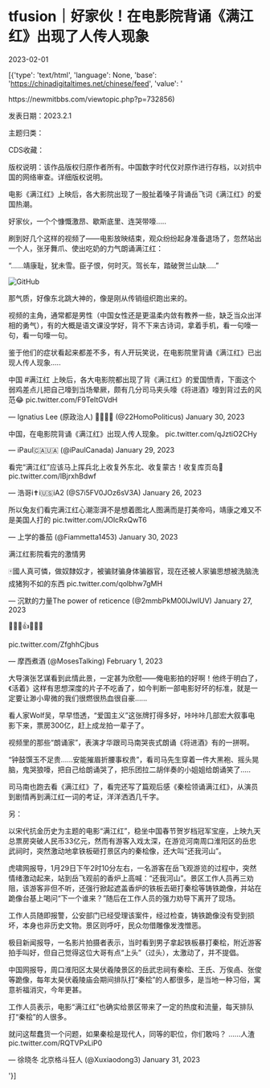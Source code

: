 # tfusion｜好家伙！在电影院背诵《满江红》出现了人传人现象

2023-02-01

[{'type': 'text/html', 'language': None, 'base': 'https://chinadigitaltimes.net/chinese/feed', 'value': '

<div class="su-spoiler-title)

标题：好家伙！在电影院背诵《满江红》出现人传人现象

作者：tfusion

来源：<a href="https://newmitbbs.com/viewtopic.php?p=732856)

发表日期：2023.2.1

主题归类：

CDS收藏：

版权说明：该作品版权归原作者所有。中国数字时代仅对原作进行存档，以对抗中国的网络审查。详细版权说明。





电影《满江红》上映后，各大影院出现了一股扯着嗓子背诵岳飞词《满江红》的爱国热潮。

好家伙，一个个慷慨激昂、歇斯底里、连哭带嚎&#8230;..

刷到好几个这样的视频了——电影放映结束，观众纷纷起身准备退场了，忽然站出一个人，张牙舞爪、使出吃奶的力气朗诵满江红：

“&#8230;&#8230;靖康耻，犹未雪。臣子恨，何时灭。驾长车，踏破贺兰山缺&#8230;..”

![GitHub](https://chinadigitaltimes.net/chinese/files/2023/02/image-1675251227464.png)

那气质，好像东北跳大神的，像是刚从传销组织跑出来的。

视频的主角，通常都是男性（中国女性还是更温柔内敛有教养一些，缺乏当众出洋相的勇气），有的大概是语文课没学好，背不下来古诗词，拿着手机，看一句嚎一句，看一句嚎一句。

鉴于他们的症状看起来都差不多，有人开玩笑说，在电影院里背诵《满江红》已出现人传人现象&#8230;..



中国 #满江红 上映后，各大电影院都出现了背《满江红》的爱国愤青，下面这个弱鸡差点儿把自己嚎到当场晕厥，颇有几分司马夹头嚎《将进酒》嚎到背过去的风范😂 pic.twitter.com/F9TeItGVdH

&mdash; Ignatius Lee (原政治人) 🚁🌋☭⃠ (@22HomoPoliticus) January 30, 2023





中国，在电影院背诵《满江红》出现人传人现象。 pic.twitter.com/qJztiO2CHy

&mdash; iPaul🇨🇦🇺🇦 (@iPaulCanada) January 29, 2023





看完“满江红”应该马上挥兵北上收复外东北、收复蒙古！收复库页岛🤗 pic.twitter.com/lBjrxhBdwf

&mdash; 浩哥i✝️i🇺🇸iA2 (@S7i5FV0JOz6sV3A) January 26, 2023





所以兔友们看完满江红心潮澎湃不是想着图北人图满而是打美帝吗，靖康之难又不是美国人打的 pic.twitter.com/JOlcRxQwT6

&mdash; 上学的番茄 (@Fiammetta1453) January 30, 2023





满江红影院看完的激情男

🀄️國人真可憐，做奴隸奴才，被骗财骗身体骗器官，现在还被人家骗思想被洗脑洗成猪狗不如的东西 pic.twitter.com/qolbhw7gMH

&mdash; 沉默的力量The power of reticence (@2mmbPkM00IJwIUV) January 27, 2023







🙏👏🤝👍🤣😂😅

 pic.twitter.com/ZfghhCjbus

&mdash; 摩西煮酒 (@MosesTalking) February 1, 2023



大导演张艺谋看到此情此景，一定甚为欣慰——俺电影拍的好啊！他终于明白了，《活着》这样有思想深度的片子不吃香了，如今判断一部电影好坏的标准，就是一定要让渺小卑微的我们很燃很热血很自豪……

看人家Wolf吴，早早悟透，“爱国主义”这张牌打得多好，咔咔咔几部宏大叙事电影下来，票房300亿，赶上成龙拍一辈子了。

视频里的那些“朗诵家”，表演才华跟司马南哭丧式朗诵《将进酒》有的一拼啊。

“钟鼓馔玉不足贵&#8230;&#8230;安能摧眉折腰事权贵”，看司马先生穿着一件大黑袍、摇头晃脑，鬼哭狼嚎，把自己给朗诵哭了，把乐团拉二胡伴奏的小姐姐给朗诵笑了&#8230;..

司马南也跑去看《满江红》了，看完还写了篇观后感《秦桧领诵满江红》，从演员到剧情再到满江红一词的考证，洋洋洒洒几千字。

另：



以宋代抗金历史为主题的电影“满江红”，稳坐中国春节贺岁档冠军宝座，上映九天总票房突破人民币33亿元，然而有游客入戏太深，在游览河南周口淮阳区的岳忠武祠时，突然激动地拿铁板砸打景区内的秦桧像，还大叫“还我河山”。

虎啸网报导，1月29日下午2时10分左右，一名游客在岳飞观游览的过程中，突然情绪激动起来，站到岳飞观前的香炉上高喊：“还我河山”。景区工作人员再三劝阻，该游客非但不听，还强行掀起遮盖香炉的铁板去砸打秦桧等铸铁跪像，并站在跪像台基上喝问“下一个谁来？”随后在工作人员的强力劝导下离开了现场。

工作人员随即报警，公安部门已经受理该案件，经过检查，铸铁跪像没有受到损坏，本身也非历史文物。景区则呼吁，民众勿借雕像发洩憎恶。

极目新闻报导，一名影片拍摄者表示，当时看到男子拿起铁板暴打秦桧，附近游客拍手叫好，但自己觉得这位大哥有点“上头”（过头），太激动了，并不提倡。

中国网报导，周口淮阳区太昊伏羲陵景区的岳武忠祠有秦桧、王氏、万俟卨、张俊等跪像，每年太昊伏羲陵庙会期间排队打“秦桧”的人都很多，是当地一种习俗，寓意祈福消灾，今年更甚。

工作人员表示，电影“满江红”也确实给景区带来了一定的热度和流量，每天排队打“秦桧”的人很多。





就问这帮蠢货一个问题，如果秦桧是现代人，同等的职位，你们敢吗？ ……人渣 pic.twitter.com/RQTVPxLiP0

&mdash; 徐晓冬 北京格斗狂人 (@Xuxiaodong3) January 31, 2023

'}]